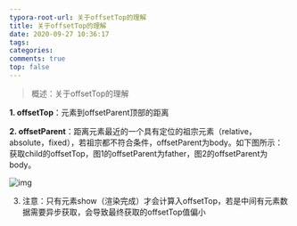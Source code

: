 ```yaml
---
typora-root-url: 关于offsetTop的理解
title: 关于offsetTop的理解
date: 2020-09-27 10:36:17
tags:
categories: 
comments: true
top: false
---
```


> 概述：关于offsetTop的理解

<!--正文-->
<!--more-->

**1. offsetTop**：元素到offsetParent顶部的距离

**2. offsetParent**：距离元素最近的一个具有定位的祖宗元素（relative，absolute，fixed），若祖宗都不符合条件，offsetParent为body。如下图所示：获取child的offsetTop，图1的offsetParent为father，图2的offsetParent为body。

![img](/images/20190530103353390.jpg)

3. 注意：只有元素show（渲染完成）才会计算入offsetTop，若是中间有元素数据需要异步获取，会导致最终获取的offsetTop值偏小